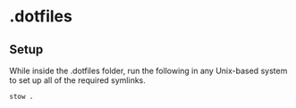 # .dotfiles

## Setup

While inside the .dotfiles folder, run the following in any Unix-based system to set up all of the required symlinks.
```
stow .
```
